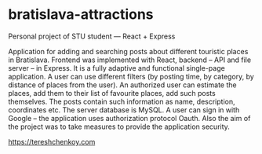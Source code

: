 # bratislava-attractions
Personal project of STU student — React + Express

Application for adding and searching posts about different touristic places in Bratislava. Frontend was implemented with React, backend – API and file server – in Express. It is a fully adaptive and functional single-page application. A user can use different filters (by posting time, by category, by distance of places from the user). An authorized user can estimate the places, add them to their list of favourite places, add such posts themselves. The posts contain such information as name, description, coordinates etc. The server database is MySQL.
A user can sign in with Google – the application uses authorization protocol Oauth.
Also the aim of the project was to take measures to provide the application security.

https://tereshchenkoy.com
